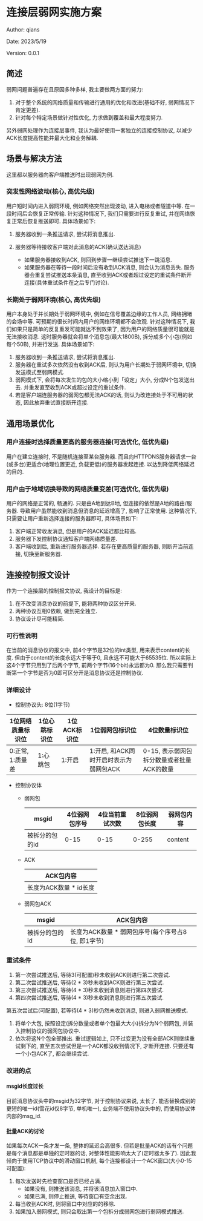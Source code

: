 # 连接层弱网实施方案

Author: qians

Date: 2023/5/19

Version: 0.0.1

## 简述

弱网问题普遍存在且原因多种多样, 我主要做两方面的努力:

1. 对于整个系统的网络质量和传输进行通用的优化和改进(基础不好, 弱网情况下肯定更差).
2. 针对每个特定场景做针对性优化, 力求做到覆盖和最大程度努力.

另外弱网处理作为连接层事件, 我认为最好使用一套独立的连接控制协议, 以减少ACK长度提高性能并最大化和业务解耦.

## 场景与解决方法

这里都以服务器向客户端推送时出现弱网为例.

### 突发性网络波动(核心, 高优先级)

用户短时间内进入弱网环境, 例如网络突然出现波动, 进入电梯或者隧道中等. 在一段时间后会恢复正常传输.
针对这种情况下, 我们只需要进行反复重试, 并在网络恢复正常后恢复推送即可.
具体场景如下:

1. 服务器收到一条推送请求, 尝试将消息推出.
2. 服务器等待接收客户端对此消息的ACK(确认送达消息)

   - 如果服务器接收到ACK, 则回到步骤一继续尝试推送下一跳消息.
   - 如果服务器在等待一段时间后没有收到ACK消息, 则会认为消息丢失. 服务器会重复尝试推送本条消息, 直至收到ACK或者超过设定的重试条件断开连接(具体重试条件在之后专门讨论).

### 长期处于弱网环境(核心, 高优先级)

用户本身处于并长期处于弱网环境中, 例如在信号覆盖边缘的工作人员, 网络拥堵的会场中等. 可预期的很长时间内用户的网络环境都不会改观.
针对这种情况下, 我们如果只是简单的反复重发可能就达不到效果了, 因为用户的网络质量很可能就是无法接收消息.
这时服务器就会将单个消息包(最大1800B), 拆分成多个小包(例如每个50B), 并进行发送.
具体场景如下:

1. 服务器收到一条推送请求, 尝试将消息推出.
2. 服务器在重试多次依然没有收到ACK后, 则认为用户长期处于弱网环境中, 切换发送模式至弱网模式.
3. 弱网模式下, 会将每次发生的包的大小缩小到「设定」大小, 分成N个包发送出去. 并重发直至收到ACK或超过设定的重试条件.
4. 若是客户端连服务器的弱网包都无法ACK的话, 则认为改连接处于不可用的状态, 因此放弃重试直接断开连接.

## 通用场景优化

### 用户连接时选择质量更高的服务器连接(可选优化, 低优先级)

用户在建立连接时, 不是随机连接至某台服务器. 而且向HTTPDNS服务器请求一台(或多台)更适合(地理位置更近, 负载更低)的服务器发起连接. 以达到降低网络延迟的目的.

### 用户由于地域切换导致的网络质量变差(可选优化, 低优先级)

用户的网络是正常的, 畅通的. 只是由A地到达B地, 但连接的依然是A地的路由/服务器. 导致用户虽然能收到消息但消息的延迟增高了, 影响了正常使用.
这种情况下, 只需要让用户重新选择连接的服务器即可, 具体场景如下:

1. 客户端正常收发消息, 但是用户的ACK延迟都比较高.
2. 服务器下发控制协议通知客户端网络质量差.
3. 客户端收到后, 重新进行服务器选择. 若存在更高质量的服务器, 则断开当前连接, 切换至新服务器.

## 连接控制报文设计

作为一个连接层的控制报文协议, 我设计的目标是:

1. 在不改变消息协议的前提下, 能将两种协议区分开来.
2. 两种协议互相0依赖, 做到完全独立.
3. 协议设计尽可能精简.

### 可行性说明

在当前的消息协议的报文中, 前4个字节是32位的int类型, 用来表示content的长度. 但由于content的长度永远大于等于0, 且永远不可能大于65535位.
所以实际上这4个字节只用到了后两个字节, 前两个字节(16个bit)永远都为0.
那么我只需要判断第一个字节是否为0即可区分开是消息协议还是控制协议.

### 详细设计

- 控制协议头: 8位(1字节)

| 1位网络质量标识位 | 1位心跳标识位 | 1位ACK标识位 | 1位弱网包标识位                        | 4位数量标识位                             |
| ----------------- | ------------- | ------------ | -------------------------------------- | ----------------------------------------- |
| 0:正常, 1:质量差  | 1:心跳包      | 1:开启       | 1:开启, 和ACK同时开启时表示为弱网包ACK | 0-15, 表示弱网包拆分数量或者批量ACK的数量 |

- 控制协议体
  - 弱网包

    | msgid          | 4位弱网包序号 | 4位当前重试次数 | 8位弱网包长度 | 弱网包内容 |
    | -------------- | ------------- | --------------- | ------------- | ---------- |
    | 被拆分的包的id | 0-15          | 0-15            | 0-255         | content    |

  - ACK

    | ACK包内容              |
    | ---------------------- |
    | 长度为ACK数量 * id长度 |

  - 弱网包ACK

    | msgid          | ACK包内容                                          |
    | -------------- | -------------------------------------------------- |
    | 被拆分的包的id | 长度为ACK数量 * 弱网包序号(每个序号占8位, 即1字节) |

### 重试条件

1. 第一次尝试推送后, 等待3(可配置)秒未收到ACK则进行第二次尝试.
2. 第二次尝试推送后, 等待(2 * 3)秒未收到ACK则进行第三次尝试.
3. 第三次尝试推送后, 等待(4 * 3)秒未收到消息则进行第四次尝试.
4. 第四次尝试推送后, 等待(4 * 3)秒未收到消息则进行第五次尝试.

第五次尝试后(可配置), 若等待(4 * 3)秒仍然未收到消息, 则进入弱网推送模式.

1. 将单个大包, 按照设定(拆分数量或者单个包最大大小)拆分为N个弱网包, 并装入控制协议的弱网包协议中.
2. 依次将这N个包全部推出. 重试逻辑如上, 只不过变更为没有全部ACK则继续重试剩下的, 直至五次尝试但是一个ACK都没收到情况下, 才断开连接. 只要还有一个小包ACK了, 都会继续尝试.

### 改进的点

#### msgid长度过长

目前消息协议头中的msgid为32字节, 对于控制协议来说, 太长了. 能否替换成别的更短的唯一id(雪花id仅8字节, 单机唯一), 业务端不使用协议头中的, 而使用协议体内部的msg_id.

#### 批量ACK的讨论

如果每次ACK一条才发一条, 整体的延迟会高很多. 但若是批量ACK的话有个问题是每个消息都是单独的定时器的话, 对整体性能影响太大了(定时器太多了).
因此我倾向于使用TCP协议中的滑动窗口机制, 每个连接都设计一个ACK窗口(大小0-15可配置):

1. 每次发送时先检查窗口是否已经占满.
   - 如果没有, 则推送该消息, 并将该消息加入窗口中.
   - 如果已满, 则停止推送, 等待窗口有空余出现.
2. 每当收到ACK时, 则将窗口中对应的的移除.
3. 如果加入弱网模式, 则只会取出第一个包拆分成弱网包进行弱网模式推送.
